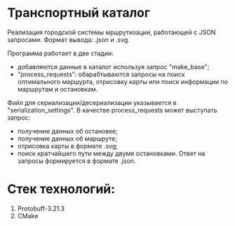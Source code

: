 # Транспортный каталог
Реализация городской системы мршрутизации, работающей с JSON запросами. Формат вывода: .json и .svg.

Программа работает в две стадии:
- добавляются данные в каталог используя запрос "make_base";
- "process_requests": обарабтываются запросы на поиск оптимального маршурта, отрисовку карты или поиск информации по маршрутам и остановкам.

Файл для сериализации/десериализации указывается в "serialization_settings". В качестве process_requests может выступать запрос:
- получение данных об остановке;
- получение данных об маршруте;
- отрисовка карты в формате .svg;
- поиск кратчайшего пути между двумя остановками.
Ответ на запросы формируется в формате .json.

# Стек технологий:
1. Protobuff-3.21.3
2. CMake
